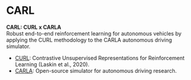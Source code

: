 # CARL
**CARL: CURL x CARLA**   
Robust end-to-end reinforcement learning for autonomous vehicles by applying the CURL methodology to the CARLA autonomous driving simulator.

* [CURL](https://github.com/MishaLaskin/curl): Contrastive Unsupervised Representations for Reinforcement Learning (Laskin et al., 2020).
* [CARLA](https://github.com/carla-simulator/carla): Open-source simulator for autonomous driving research.
